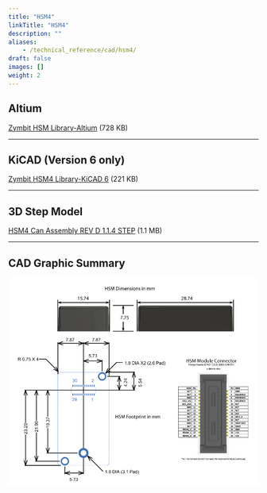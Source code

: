 ```yaml
---
title: "HSM4"
linkTitle: "HSM4"
description: ""
aliases:
    - /technical_reference/cad/hsm4/
draft: false
images: []
weight: 2
---
```


## Altium

[Zymbit HSM Library-Altium](../zymbit-hsm-library-altium.zip) (728 KB)

---

## KiCAD (Version 6 only)

[Zymbit HSM4 Library-KiCAD 6](zymbit-hsm4-library-kicad-6.zip) (221 KB)

---
## 3D Step Model

[HSM4 Can Assembly REV D 1.1.4 STEP](hsm-can-rev-d-1.1.4-hsm4.STEP) (1.1 MB)

---

## CAD Graphic Summary

![cad](../HSM-CAD-Summary-20210920a.png)
